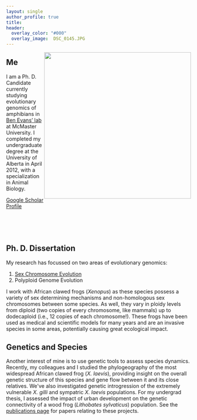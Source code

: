 ```yaml
---
layout: single
author_profile: true
title:
header:
  overlay_color: "#000"
  overlay_image:  DSC_0145.JPG
---
```


<img src="{{ '/images/moustache.jpg' | prepend: site.baseurl }}" alt="" style="width: 400px; float: right">


## Me

I am a Ph. D. Candidate currently studying evolutionary genomics of amphibians in [Ben Evans’ lab](http://benevanslab.wordpress.com/) at McMaster University. I completed my undergraduate degree at the University of Alberta in April 2012, with a specialization in Animal Biology.  

[Google Scholar Profile](https://scholar.google.ca/citations?user=HRMZkDwAAAAJ&hl=en)

<br>
<br>
<br>

## Ph. D. Dissertation
My research has focussed on two areas of evolutionary genomics:

1. [Sex Chromosome Evolution](/_pages/sex_chr_project/)
2. Polyploid Genome Evolution

I work with African clawed frogs (*Xenopus*) as these species possess a variety of sex determining mechanisms and non-homologous sex chromosomes between some species. As well, they vary in ploidy levels from diploid (two copies of every chromosome, like mammals) up to dodecaploid (i.e., 12 copies of each chromosome!). These frogs have been used as medical and scientific models for many years and are an invasive species in some areas, potentially causing great ecological impact.


## Genetics and Species

Another interest of mine is to use genetic tools to assess species dynamics. Recently, my colleagues and I studied the phylogeography of the most widespread African clawed frog (*X. laevis*), providing insight on the overall genetic structure of this species and gene flow between it and its close relatives. We've also investigated genetic introgression of the extremely vulnerable *X. gilli* and sympatric *X. laevis* populations. For my undergrad thesis, I assessed the impact of urban development on the genetic connectivity of a wood frog (*Lithobates sylvaticus*) population. See the [publications page](/_pages/publications/) for papers relating to these projects.
